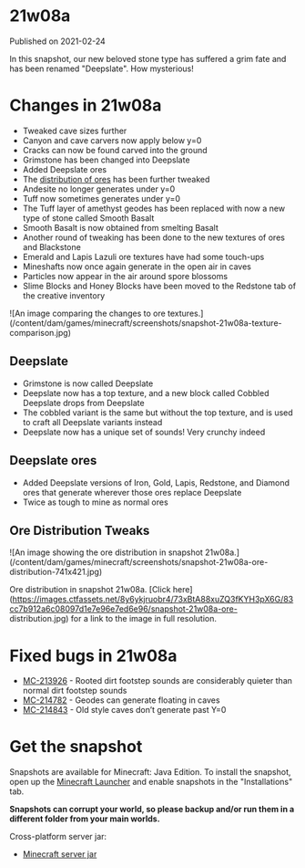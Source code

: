 # 21w08a
Published on 2021-02-24

In this snapshot, our new beloved stone type has suffered a grim fate and has
been renamed "Deepslate". How mysterious!

# Changes in 21w08a

  * Tweaked cave sizes further
  * Canyon and cave carvers now apply below y=0
  * Cracks can now be found carved into the ground
  * Grimstone has been changed into Deepslate
  * Added Deepslate ores
  * The [distribution of ores](https://images.ctfassets.net/8y6ykjruobr4/73xBtA88xuZQ3fKYH3pX6G/83cc7b912a6c08097d1e7e96e7ed6e96/snapshot-21w08a-ore-distribution.jpg) has been further tweaked
  * Andesite no longer generates under y=0
  * Tuff now sometimes generates under y=0
  * The Tuff layer of amethyst geodes has been replaced with now a new type of stone called Smooth Basalt
  * Smooth Basalt is now obtained from smelting Basalt
  * Another round of tweaking has been done to the new textures of ores and Blackstone
  * Emerald and Lapis Lazuli ore textures have had some touch-ups
  * Mineshafts now once again generate in the open air in caves
  * Particles now appear in the air around spore blossoms
  * Slime Blocks and Honey Blocks have been moved to the Redstone tab of the creative inventory

![An image comparing the changes to ore
textures.](/content/dam/games/minecraft/screenshots/snapshot-21w08a-texture-
comparison.jpg)

## Deepslate

  * Grimstone is now called Deepslate
  * Deepslate now has a top texture, and a new block called Cobbled Deepslate drops from Deepslate
  * The cobbled variant is the same but without the top texture, and is used to craft all Deepslate variants instead
  * Deepslate now has a unique set of sounds! Very crunchy indeed

## Deepslate ores

  * Added Deepslate versions of Iron, Gold, Lapis, Redstone, and Diamond ores that generate wherever those ores replace Deepslate
  * Twice as tough to mine as normal ores

## Ore Distribution Tweaks

![An image showing the ore distribution in snapshot
21w08a.](/content/dam/games/minecraft/screenshots/snapshot-21w08a-ore-
distribution-741x421.jpg)

Ore distribution in snapshot 21w08a. [Click
here](https://images.ctfassets.net/8y6ykjruobr4/73xBtA88xuZQ3fKYH3pX6G/83cc7b912a6c08097d1e7e96e7ed6e96/snapshot-21w08a-ore-
distribution.jpg) for a link to the image in full resolution.

# Fixed bugs in 21w08a

  * [MC-213926](https://bugs.mojang.com/browse/MC-213926) \- Rooted dirt footstep sounds are considerably quieter than normal dirt footstep sounds
  * [MC-214782](https://bugs.mojang.com/browse/MC-214782) \- Geodes can generate floating in caves
  * [MC-214843](https://bugs.mojang.com/browse/MC-214843) \- Old style caves don’t generate past Y=0

# Get the snapshot

Snapshots are available for Minecraft: Java Edition. To install the snapshot,
open up the [Minecraft Launcher](/download.html) and enable snapshots in the
"Installations" tab.

**Snapshots can corrupt your world, so please backup and/or run them in a
different folder from your main worlds.**

Cross-platform server jar:

  * [Minecraft server jar](https://launcher.mojang.com/v1/objects/d5e31633d884e190e046b8645f802541bec2a5e9/server.jar)



